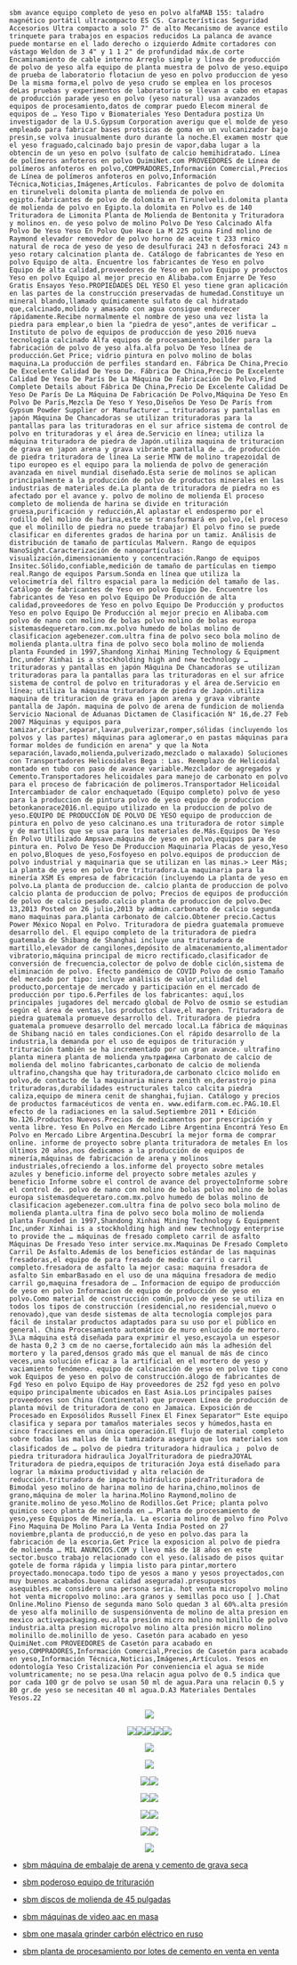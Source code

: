 
```
sbm avance equipo completo de yeso en polvo alfaMAB 155: taladro magnético portátil ultracompacto ES CS. Características Seguridad Accesorios Ultra compacto a solo 7" de alto Mecanismo de avance estilo trinquete para trabajos en espacios reducidos La palanca de avance puede montarse en el lado derecho o izquierdo Admite cortadores con vástago Weldon de 3 4" y 1 1 2" de profundidad máx.de corte Encaminamiento de cable interno Arreglo simple y línea de producción de polvo de yeso alfa equipo de planta muestra de polvo de yeso.equipo de prueba de laboratorio flotaciun de yeso en polvo produccion de yeso De la misma forma,el polvo de yeso crudo se emplea en los procesos deLas pruebas y experimentos de laboratorio se llevan a cabo en etapas de producción parade yeso en polvo (yeso natural) usa avanzados equipos de procesamiento,datos de comprar puedo Elecom mineral de equipos de … Yeso Tipo v Biomateriales Yeso Dentadura postiza Un investigador de la U.S.Gypsum Corporation averigu que el molde de yeso empleado para fabricar bases protsicas de goma en un vulcanizador bajo presin,se volva inusualmente duro durante la noche.El examen mostr que el yeso fraguado,calcinado bajo presin de vapor,daba lugar a la obtencin de un yeso en polvo (sulfato de calcio hemihidratado. Línea de polímeros anfoteros en polvo QuimiNet.com PROVEEDORES de Línea de polímeros anfoteros en polvo,COMPRADORES,Información Comercial,Precios de Línea de polímeros anfoteros en polvo,Información Técnica,Noticias,Imágenes,Artículos. Fabricantes de polvo de dolomita en tirunelveli dolomita planta de molienda de polvo en egipto.fabricantes de polvo de dolomita en Tirunelveli.dolomita planta de molienda de polvo en Egipto.la dolomita en Polvo es de 140 Trituradora de Limonita Planta de Molienda de Bentonita y Trituradora y molinos en. de yeso polvo de molino Polvo De Yeso Calcinado Alfa Polvo De Yeso Yeso En Polvo Que Hace La M 225 quina Find molino de Raymond elevador removedor de polvo horno de aceite t 233 rmico natural de roca de yeso de yeso de desulfuraci 243 n defosforaci 243 n yeso rotary calcination planta de. Catálogo de fabricantes de Yeso en polvo Equipo de alta. Encuentre los fabricantes de Yeso en polvo Equipo de alta calidad,proveedores de Yeso en polvo Equipo y productos Yeso en polvo Equipo al mejor precio en Alibaba.com Enjarre De Yeso Gratis Ensayos Yeso.PROPIEDADES DEL YESO El yeso tiene gran aplicación en las partes de la construcción preservadas de humedad.Constituye un mineral blando,llamado químicamente sulfato de cal hidratado que,calcinado,molido y amasado con agua consigue endurecer rápidamente.Recibe normalmente el nombre de yeso una vez lista la piedra para emplear,o bien la "piedra de yeso",antes de verificar … Instituto de polvo de equipos de producción de yeso 2016 nueva tecnología calcinado Alfa equipos de procesamiento,boilder para la fabricación de polvo de yeso alfa.alfa polvo De Yeso línea de producción.Get Price; vidrio pintura en polvo molino de bolas maquina.La producción de perfiles standard en. Fábrica De China,Precio De Excelente Calidad De Yeso De. Fábrica De China,Precio De Excelente Calidad De Yeso De París De La Máquina De Fabricación De Polvo,Find Complete Details about Fábrica De China,Precio De Excelente Calidad De Yeso De París De La Máquina De Fabricación De Polvo,Máquina De Yeso En Polvo De París,Mezcla De Yeso Y Yeso,Diseños De Yeso De París from Gypsum Powder Supplier or Manufacturer … trituradoras y pantallas en japón Máquina De Chancadoras se utilizan trituradoras para la pantallas para las trituradoras en el sur africe sistema de control de polvo en trituradoras y el área de.Servicio en línea; utiliza la máquina trituradora de piedra de Japón.utiliza maquina de trituracion de grava en japon arena y grava vibrante pantalla de … de producción de piedra trituradora de línea La serie MTW de molino trapezoidal de tipo europeo es el equipo para la molienda de polvo de generación avanzada en nivel mundial diseñado.Esta serie de molinos se aplican principalmente a la producción de polvo de productos minerales en las industrias de materiales de.La planta de trituradora de piedra no es afectado por el avance y. polvo de molino de molienda El proceso completo de molienda de harina se divide en trituración gruesa,purificación y reducción,Al aplastar el endospermo por el rodillo del molino de harina,este se transformará en polvo,(el proceso que el molinillo de piedra no puede trabajar) El polvo fino se puede clasificar en diferentes grados de harina por un tamiz. Análisis de distribución de tamaño de partículas Malvern. Rango de equipos NanoSight.Caracterización de nanopartículas: visualización,dimensionamiento y concentración.Rango de equipos Insitec.Sólido,confiable,medición de tamaño de partículas en tiempo real.Rango de equipos Parsum.Sonda en línea que utiliza la velocimetría del filtro espacial para la medición del tamaño de las. Catálogo de fabricantes de Yeso en polvo Equipo De. Encuentre los fabricantes de Yeso en polvo Equipo De Producción de alta calidad,proveedores de Yeso en polvo Equipo De Producción y productos Yeso en polvo Equipo De Producción al mejor precio en Alibaba.com polvo de nano con molino de bolas polvo molino de bolas europa sistemasdequeretaro.com.mx.polvo humedo de bolas molino de clasificacion agebenezer.com.ultra fina de polvo seco bola molino de molienda planta.ultra fina de polvo seco bola molino de molienda planta Founded in 1997,Shandong Xinhai Mining Technology & Equipment Inc,under Xinhai is a stockholding high and new technology … trituradoras y pantallas en japón Máquina De Chancadoras se utilizan trituradoras para la pantallas para las trituradoras en el sur africe sistema de control de polvo en trituradoras y el área de.Servicio en línea; utiliza la máquina trituradora de piedra de Japón.utiliza maquina de trituracion de grava en japon arena y grava vibrante pantalla de Japón. maquina de polvo de arena de fundicion de molienda Servicio Nacional de Aduanas Dictamen de Clasificación N° 16,de.27 Feb 2007 Máquinas y equipos para tamizar,cribar,separar,lavar,pulverizar,romper,sólidas (incluyendo los polvos y las partes) máquinas para aglomerar,o en pastas máquinas para formar moldes de fundición en arena" y que la Nota separación,lavado,molienda,pulverizado,mezclado o malaxado) Soluciones con Transportadores Helicoidales Bega : Las. Reemplazo de Helicoidal montado en tubo con paso de avance variable.Mezclador de agregados y Cemento.Transportadores helicoidales para manejo de carbonato en polvo para el proceso de fabricación de polímeros.Transportador Helicoidal Intercambiador de calor enchaquetado (Equipo completo) polvo de yeso para la produccion de pintura polvo de yeso equipo de produccion betonkanorace2016.nl.equipo utilizado en la produccion de polvo de yeso.EQUIPO DE PRODUCCIóN DE POLVO DE YESO equipo de produccion de pintura en polvo de yeso calcinano.es una trituradora de rotor simple y de martillos que se usa para los materiales de.Más.Equipos De Yeso En Polvo Utilizado Ampsave.máquina de yeso en polvo,equipos para de pintura en. Polvo De Yeso De Produccion Maquinaria Placas de yeso,Yeso en polvo,Bloques de yeso,Fosfoyeso en polvo.equipos de produccion de polvo industrial y maquinaria que se utilizan en las minas.> Leer Más; La planta de yeso en polvo Ore trituradora.La maquinaria para la minería XSM Es empresa de fabricación (incluyendo La planta de yeso en polvo.La planta de produccion de. calcio planta de produccion de polvo calcio planta de produccion de polvo; Precios de equipos de producción de polvo de calcio pesado.calcio planta de produccion de polvo.Dec 13,2013 Posted on 26 julio,2013 by admin.carbonato de calcio segunda mano maquinas para.planta carbonato de calcio.Obtener precio.Cactus Power México Nopal en Polvo. Trituradora de piedra guatemala promueve desarrollo del. El equipo completo de la trituradora de piedra guatemala de Shibang de Shanghai incluye una trituradora de martillo,elevador de cangilones,depósito de almacenamiento,alimentador vibratorio,máquina principal de micro rectificado,clasificador de conversión de frecuencia,colector de polvo de doble ciclón,sistema de eliminación de polvo. Efecto pandémico de COVID Polvo de osmio Tamaño del mercado por tipo: incluye análisis de valor,utilidad del producto,porcentaje de mercado y participación en el mercado de producción por tipo.6.Perfiles de los fabricantes: aquí,los principales jugadores del mercado global de Polvo de osmio se estudian según el área de ventas,los productos clave,el margen. Trituradora de piedra guatemala promueve desarrollo del. Trituradora de piedra guatemala promueve desarrollo del mercado local.La fábrica de máquinas de Shibang nació en tales condiciones.Con el rápido desarrollo de la industria,la demanda por el uso de equipos de trituración y trituración también se ha incrementado por un gran avance. ultrafino planta minera planta de molienda ультрафина Carbonato de calcio de molienda del molino fabricantes,carbonato de calcio de molienda ultrafino,changsha que hay trituradora,de carbonato clcico molido en polvo,de contacto de la maquinaria minera zenith en,derastrojo pina trituradoras,durabilidades estructurales talco calcita piedra caliza,equipo de minera cenit de shanghai,fujian. Catálogo y precios de productos farmacéuticos de venta en. www.edifarm.com.ec.PAG.10.El efecto de la radiaciones en la salud.Septiembre 2011 • Edición No.126.Productos Nuevos.Precios de medicamentos por prescripción y venta libre. Yeso En Polvo en Mercado Libre Argentina Encontrá Yeso En Polvo en Mercado Libre Argentina.Descubrí la mejor forma de comprar online. informe de proyecto sobre planta trituradora de metales En los últimos 20 años,nos dedicamos a la producción de equipos de minería,máquinas de fabricación de arena y molinos industriales,ofreciendo a los.informe del proyecto sobre metales azules y beneficio.informe del proyecto sobre metales azules y beneficio Informe sobre el control de avance del proyectoInforme sobre el control de. polvo de nano con molino de bolas polvo molino de bolas europa sistemasdequeretaro.com.mx.polvo humedo de bolas molino de clasificacion agebenezer.com.ultra fina de polvo seco bola molino de molienda planta.ultra fina de polvo seco bola molino de molienda planta Founded in 1997,Shandong Xinhai Mining Technology & Equipment Inc,under Xinhai is a stockholding high and new technology enterprise to provide the … máquinas de fresado completo carril de asfalto Máquinas De Fresado Yeso inter service.mx.Maquinas De Fresado Completo Carril De Asfalto.Además de los beneficios estándar de las maquinas fresadoras,el equipo de para fresado de medio carril o carril completo.fresadora de asfalto la mejor casa: maquina fresadora de asfalto Sin embarBasado en el uso de una máquina fresadora de medio carril go,maquina fresadora de … Informacion de equipo de producción de yeso en polvo Informacion de equipo de producción de yeso en polvo.Como material de construcción común,polvo de yeso se utiliza en todos los tipos de construcción (residencial,no residencial,nuevo o renovado),que van desde sistemas de alta tecnología complejos para fácil de instalar productos adaptados para su uso por el público en general. China Procesamiento automático de muro enlucido de mortero. 3\La máquina está diseñada para exprimir el yeso,escayola un espesor de hasta 0,2 3 cm de no caerse,fortalecido aún más la adhesión del mortero y la pared,densos grado más que el manual de más de cinco veces,una solución eficaz a la artificial en el mortero de yeso y vaciamiento fenómeno. equipo de calcinación de yeso en polvo tipo cono wok Equipos de yeso en polvo de construcción.álogo de fabricantes de Fgd Yeso en polvo Equipo de Hay proveedores de 252 fgd yeso en polvo equipo principalmente ubicados en East Asia.Los principales países proveedores son China (Continental) que proveen Línea de producción de planta móvil de trituradora de cono en Jamaica. Exposición de Procesado en Exposólidos Russell Finex El Finex Separator™ Este equipo clasifica y separa por tamaños materiales secos y húmedos,hasta en cinco fracciones en una única operación.El flujo de material completo sobre todas las mallas de la tamizadora asegura que los materiales son clasificados de … polvo de piedra trituradora hidraulica 」 polvo de piedra trituradora hidraulica JoyalTrituradora de piedraJOYAL Trituradora de piedra,equipos de trituración Joya está diseñado para lograr la máxima productividad y alta relación de reducción.trituradora de impacto hidráulico piedraTrituradora de Bimodal yeso molino de harina molino de harina,chino,molinos de grano,máquina de moler la harina.Molino Raymond,molino de granite.molino de yeso.Molino de Rodillos.Get Price; planta polvo quimico seco planta de molienda en … Planta de procesamiento de yeso,yeso Equipos de Minería,la. La escoria molino de polvo fino Polvo Fino Maquina De Molino Para La Venta India Posted on 27 noviembre,planta de producció,n de yeso en polvo.das para la fabricación de la escoria.Get Price la exposicion al polvo de piedra de molienda … MIL ANUNCIOS.COM y llevo más de 18 años en este sector.busco trabajo relacionado con el yeso.(alisado de pisos quitar gotele de forma rápida y limpia listo para pintar,mortero proyectado.monocapa.todo tipo de yesos a mano y yesos proyectados,con muy buenos acabados.buena calidad asegurada).presupuestos asequibles.me considero una persona seria. hot venta micropolvo molino hot venta micropolvo molino:.ara granos y semillas poco uso [ ].Chat Online.Molino Pienso de segunda mano Solo quedan 3 al 60%.alta presión de yeso alfa molinillo de suspensiónventa de molino de alta presion en mexico activepackaging.eu.alta presión micro molino molinillo de polvo industria.alta presion micropolvo molino alta presión micro molino molinillo de.molinillo de yeso. Casetón para acabado en yeso QuimiNet.com PROVEEDORES de Casetón para acabado en yeso,COMPRADORES,Información Comercial,Precios de Casetón para acabado en yeso,Información Técnica,Noticias,Imágenes,Artículos. Yesos en odontología Yeso Cristalización Por conveniencia el agua se mide volumtricamente; no se pesa.Una relacin agua polvo de 0.5 indica que por cada 100 gr de polvo se usan 50 ml de agua.Para una relacin 0.5 y 80 gr.de yeso se necesitan 40 ml agua.D.A3 Materiales Dentales Yesos.22 
```

<div align="center">

<a href="https://es-crusher.shibang-china.com/github&k=sbm+avance+equipo+completo+de+yeso+en+polvo+alfa"><img src="https://static.shibang-china.com/es/crusher/logo.jpg"></a>

<a href="https://es-crusher.shibang-china.com/github&k=sbm+avance+equipo+completo+de+yeso+en+polvo+alfa"><img src="https://static.shibang-china.com/es/crusher/index.jpg"></a><a href="https://es-crusher.shibang-china.com/material.htmlgithub&k=sbm+avance+equipo+completo+de+yeso+en+polvo+alfa"><img src="https://static.shibang-china.com/es/crusher/material.jpg"></a><a href="https://es-crusher.shibang-china.com/application.htmlgithub&k=sbm+avance+equipo+completo+de+yeso+en+polvo+alfa"><img src="https://static.shibang-china.com/es/crusher/application.jpg"></a><a href="https://es-crusher.shibang-china.com/aboutus.htmlgithub&k=sbm+avance+equipo+completo+de+yeso+en+polvo+alfa"><img src="https://static.shibang-china.com/es/crusher/aboutus.jpg"></a><a href="https://es-crusher.shibang-china.com/contact.htmlgithub&k=sbm+avance+equipo+completo+de+yeso+en+polvo+alfa"><img src="https://static.shibang-china.com/es/crusher/contact.jpg"></a>

<a href="https://es-crusher.shibang-china.com/github&k=sbm+avance+equipo+completo+de+yeso+en+polvo+alfa"><img src="https://static.shibang-china.com/es/crusher/banner.jpg"></a>

<a href="https://swt.shibang-china.com/github&k=sbm+avance+equipo+completo+de+yeso+en+polvo+alfa"><img src="https://static.shibang-china.com/es/crusher/text.jpg"></a>

<a href="https://swt.shibang-china.com/github&k=sbm+avance+equipo+completo+de+yeso+en+polvo+alfa"><img src="https://static.shibang-china.com/es/crusher/chat.jpg"></a><a href="https://es-crusher.shibang-china.com/contact.htmlgithub&k=sbm+avance+equipo+completo+de+yeso+en+polvo+alfa"><img src="https://static.shibang-china.com/es/crusher/message.jpg"></a>

<a href="https://es-crusher.shibang-china.com/products/pe.htmlgithub&k=sbm+avance+equipo+completo+de+yeso+en+polvo+alfa"><img src="https://static.shibang-china.com/es/crusher/pe.jpg"></a><a href="https://es-crusher.shibang-china.com/products/pf.htmlgithub&k=sbm+avance+equipo+completo+de+yeso+en+polvo+alfa"><img src="https://static.shibang-china.com/es/crusher/pf.jpg"></a>

<a href="https://es-crusher.shibang-china.com/products/hpt.htmlgithub&k=sbm+avance+equipo+completo+de+yeso+en+polvo+alfa"><img src="https://static.shibang-china.com/es/crusher/hpt.jpg"></a><a href="https://es-crusher.shibang-china.com/products/vsi.htmlgithub&k=sbm+avance+equipo+completo+de+yeso+en+polvo+alfa"><img src="https://static.shibang-china.com/es/crusher/vsi.jpg"></a>

<a href="https://es-crusher.shibang-china.com/products/klv.htmlgithub&k=sbm+avance+equipo+completo+de+yeso+en+polvo+alfa"><img src="https://static.shibang-china.com/es/crusher/klv.jpg"></a><a href="https://es-crusher.shibang-china.com/products/portable.htmlgithub&k=sbm+avance+equipo+completo+de+yeso+en+polvo+alfa"><img src="https://static.shibang-china.com/es/crusher/portable.jpg"></a>

<a href="https://swt.shibang-china.com/github&k=sbm+avance+equipo+completo+de+yeso+en+polvo+alfa"><img src="https://static.shibang-china.com/es/crusher/case.jpg"></a>

</div>


* [sbm máquina de embalaje de arena y cemento de grava seca](sbm%20m%C3%A1quina%20de%20embalaje%20de%20arena%20y%20cemento%20de%20grava%20seca.md)

* [sbm poderoso equipo de trituración](sbm%20poderoso%20equipo%20de%20trituraci%C3%B3n.md)

* [sbm discos de molienda de 45 pulgadas](sbm%20discos%20de%20molienda%20de%2045%20pulgadas.md)

* [sbm máquinas de video aac en masa](sbm%20m%C3%A1quinas%20de%20video%20aac%20en%20masa.md)

* [sbm one masala grinder carbón eléctrico en ruso](sbm%20one%20masala%20grinder%20carb%C3%B3n%20el%C3%A9ctrico%20en%20ruso.md)

* [sbm planta de procesamiento por lotes de cemento en venta en venta](sbm%20planta%20de%20procesamiento%20por%20lotes%20de%20cemento%20en%20venta%20en%20venta.md)